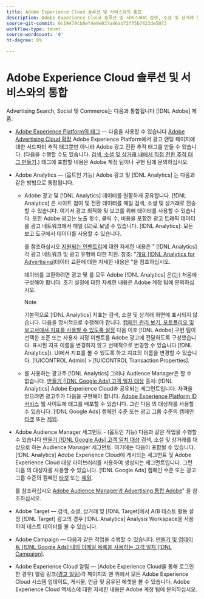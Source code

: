 ```yaml
---
title: Adobe Experience Cloud 솔루션 및 서비스와의 통합
description: Adobe Experience Cloud 솔루션 및 서비스와의 검색, 소셜 및 상거래 통합에 대해 알아봅니다.
source-git-commit: 0c19479cb8ef4e9e037a46ab72f75b7423de5073
workflow-type: tm+mt
source-wordcount: '0'
ht-degree: 0%

---
```


# Adobe Experience Cloud 솔루션 및 서비스와의 통합

Advertising Search, Social 및 Commerce는 다음과 통합됩니다 [!DNL Adobe] 제품.

* [Adobe Experience Platform의 태그](https://experienceleague.adobe.com/docs/experience-platform/tags/extensions/client/overview.html) — 다음을 사용할 수 있습니다 [Adobe Advertising Cloud 확장](https://exchange.adobe.com/apps/ec/100155) Adobe Experience Platform에서 광고 랜딩 페이지에 대한 서드파티 추적 태그뿐만 아니라 Adobe 광고 전환 추적 태그를 만들 수 있습니다. (다음을 수행할 수도 있습니다. [검색, 소셜 및 상거래 내에서 직접 전환 추적 태그 만들기](/help/search-social-commerce/tools/conversion-tag-generate.md).) 태그에 포함할 내용은 Adobe 계정 팀이나 구현 팀에 문의하십시오.

* Adobe Analytics — (옵트인 기능) Adobe 광고 및 [!DNL Analytics] 는 다음과 같은 방법으로 통합됩니다.

   * Adobe 광고 및 [!DNL Analytics] 데이터를 원활하게 공유합니다. [!DNL Analytics] 은 사이트 참여 및 전환 데이터를 매일 검색, 소셜 및 상거래로 전송할 수 있습니다. 여기서 광고 최적화 및 보고를 위해 데이터를 사용할 수 있습니다. 또한 Adobe 광고는 노출 횟수, 클릭 수, 비용을 포함한 광고 트래픽 데이터를 광고 네트워크에서 매일 (으)로 보낼 수 있습니다. [!DNL Analytics]: 모든 보고 도구에서 데이터를 사용할 수 있습니다.

      를 참조하십시오.[지원되는 인벤토리](/help/search-social-commerce/introduction/supported-inventory.md)에 대한 자세한 내용은 &quot; [!DNL Analytics] 각 광고 네트워크 및 광고 유형에 대한 지원. 참조: &quot;[개요 [!DNL Analytics for Advertising]](https://experienceleague.adobe.com/docs/advertising/integrations/analytics/overview.html)데이터 교환에 대한 자세한 내용은 &quot;을 참조하십시오.

      데이터를 교환하려면 광고 및 를 모두 Adobe [!DNL Analytics] 은(는) 처음에 구성해야 합니다. 초기 설정에 대한 자세한 내용은 Adobe 계정 팀에 문의하십시오.

      >[!NOTE]
      >
      >기본적으로 [!DNL Analytics] 지표는 검색, 소셜 및 상거래 화면에 표시되지 않습니다. 다음을 명시적으로 수행해야 합니다. [캠페인 관리 보기, 포트폴리오 및 보고서에서 지표를 사용할 수 있도록 설정](/help/search-social-commerce/admin/transaction-properties/transaction-property-about.md) 다음 이후 [!DNL Adobe] 구현 팀이 선택한 표준 또는 사용자 지정 이벤트를 Adobe 광고에 전달하도록 구성했습니다. 표시된 지표 이름을 변경하지 않고 선택적으로 변경할 수 있습니다 [!DNL Analytics]). UI에서 지표를 볼 수 있도록 하고 지표의 이름을 변경할 수 있습니다. [!UICONTROL Admin] > [!UICONTROL Transaction Properties].

   * 를 사용하는 광고주 [!DNL Analytics] 그러나 Audience Manager은 할 수 없습니다. [만들기 [!DNL Google Ads] 고객 일치 대상](/help/search-social-commerce/campaign-management/campaigns/google-audience-from-adobe-audience.md) 출처: [!DNL Analytics] Adobe Experience Cloud과 공유되는 세그먼트입니다. 자격을 얻으려면 광고주가 다음을 구현해야 합니다. [Adobe Experience Platform ID 서비스](https://experienceleague.adobe.com/docs/id-service/using/home.html) 웹 사이트에 태그를 배포할 수 있습니다. 그런 다음 의 대상자를 사용할 수 있습니다. [!DNL Google Ads] 캠페인 수준 또는 광고 그룹 수준의 캠페인 [타겟](/help/search-social-commerce/campaign-management/campaigns/audience-targets-manage.md) 또는 [제외](/help/search-social-commerce/campaign-management/campaigns/audience-exclusions-manage.md).

* Adobe Audience Manager 세그먼트 - (옵트인 기능) 다음과 같은 작업을 수행할 수 있습니다 [만들기 [!DNL Google Ads] 고객 일치 대상](/help/search-social-commerce/campaign-management/campaigns/google-audience-from-adobe-audience.md) 검색, 소셜 및 상거래를 대상으로 하는 Audience Manager 세그먼트. 여기에는 다음이 포함될 수 있습니다. [!DNL Analytics] Adobe Experience Cloud에 게시되는 세그먼트 및 Adobe Experience Cloud 대상 라이브러리를 사용하여 생성되는 세그먼트입니다. 그런 다음 의 대상자를 사용할 수 있습니다. [!DNL Google Ads] 캠페인 수준 또는 광고 그룹 수준의 캠페인 [타겟](/help/search-social-commerce/campaign-management/campaigns/audience-targets-manage.md) 또는 [제외](/help/search-social-commerce/campaign-management/campaigns/audience-exclusions-manage.md).

   를 참조하십시오.[Adobe Audience Manager과 Advertising 통합 Adobe](https://experienceleague.adobe.com/docs/advertising/integrations/audience-manager/overview.html)&quot; 을 참조하십시오.

* Adobe Target — 검색, 소셜, 상거래 및 [!DNL Target]에서 A/B 테스트 활동 설정 [!DNL Target] 광고의 경우 [!DNL Analytics] Analysis Workspace을 사용하여 테스트 데이터를 볼 수 있습니다.

* Adobe Campaign — 다음과 같은 작업을 수행할 수 있습니다. [만들기 및 업데이트 [!DNL Google Ads] 내의 이메일 목록을 사용하는 고객 일치 [!DNL Campaign]](/help/search-social-commerce/campaign-management/campaigns/google-audience-from-campaign-email-list.md).

* Adobe Experience Cloud 알림 — (Adobe Experience Cloud을 통해 로그인한 경우) 알림 링크([경고 알림](/help/search-social-commerce/assets/notifications-panel.png "경고 알림"))각 페이지의 맨 위에서 모든 Adobe Experience Cloud 시스템 업데이트, 게시물, 언급 및 공유된 에셋을 볼 수 있습니다. Adobe Experience Cloud 액세스에 대한 자세한 내용은 Adobe 계정 팀에 문의하십시오.

